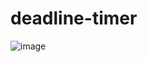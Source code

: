 # deadline-timer
![image](https://user-images.githubusercontent.com/71116484/117430981-4da28480-af46-11eb-8655-3e58d83ffcf2.png)
